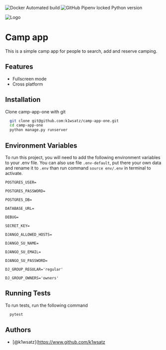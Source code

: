 

![Docker Automated build](https://img.shields.io/docker/automated/k1wsatz/camp-app-one) 
![GitHub Pipenv locked Python version](https://img.shields.io/github/pipenv/locked/python-version/k1wsatz/camp-app-one)


![Logo](https://cdn4.iconfinder.com/data/icons/transportation-190/1000/camper_camper_car_camp_car_campsite_camper_van_bus-512.png)


# Camp app

This is a simple camp app for people to search, add and reserve camping.


## Features


- Fullscreen mode
- Cross platform


## Installation

Clone camp-app-one with git

```bash
  git clone git@github.com:k1wsatz/camp-app-one.git
  cd camp-app-one
  python manage.py runserver
```
    
## Environment Variables

To run this project, you will need to add the following environment variables to your .env file. You can also use file `.env-default`, put there your own data and rename it to `.env` than run command `source env/.env` in terminal to activate.

`POSTGRES_USER=`

`POSTGRES_PASSWORD=`

`POSTGRES_DB=`

`DATABASE_URL=`

`DEBUG=`

`SECRET_KEY=`

`DJANGO_ALLOWED_HOSTS=`

`DJANGO_SU_NAME=`

`DJANGO_SU_EMAIL=`

`DJANGO_SU_PASSWORD=`

`DJ_GROUP_REGULAR='regular'`

`DJ_GROUP_OWNERS='owners'`
## Running Tests

To run tests, run the following command

```bash
  pytest
```


## Authors

- [@k1wsatz](https://www.github.com/k1wsatz

